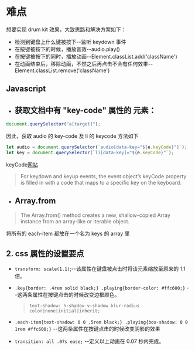 # 难点

想要实现 drum kit 效果，大致思路和解决方案如下：

- 检测到键盘上什么键被按下--监听 keydown 事件
- 在按键被按下的时候，播放音效--audio.play()
- 在按键被按下的同时，播放动画--Element.classList.add('className')
- 在动画结束后，移除动画，不然之后再点击不会有任何效果--Element.classList.remove('className')

## Javascript

- ## 获取文档中有 "key-code" 属性的 <html> 元素：

```javascript
document.querySelector("a[target]");
```

因此，获取 audio 的 key-code 及 li 的 keycode 方法如下

```javascript
let audio = document.querySelector(`audio[data-key="${e.keyCode}"]`);
let key = document.querySelector(`li[data-key]="${e.keyCode}"`);
```

keyCode[网站](http://keycode.info/)

> For keydown and keyup events, the event object’s keyCode property is filled in with a code that maps to a specific key on the keyboard.

- ## Array.from

> The Array.from() method creates a new, shallow-copied Array instance from an array-like or iterable object.

将所有的 each-item 都放在一个名为 keys 的 array 里

## 2. css 属性的设置要点

- `transform: scale(1.1)`;--该属性在键盘被点击时将该元素缩放至原来的 1.1 倍。

- `.key{border: .4rem solid black;} .playing{border-color: #ffc600;}` --这两条属性在按键点击的时候改变边框颜色。

  > `text-shadow: h-shadow v-shadow blur-radius color|none|initial|inherit;`

- `.each-item{text-shadow: 0 0 .5rem black;} .playing{box-shadow: 0 0 1rem #ffc600;}` --这两条属性在按键点击的时候改变阴影的效果

- `transition: all .07s ease;` --定义以上动画在 0.07 秒内完成。

